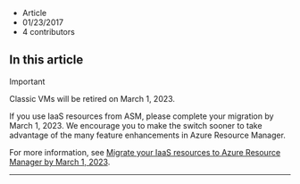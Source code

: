 * Article
* 01/23/2017
* 4 contributors

## In this article

Important

Classic VMs will be retired on March 1, 2023.

If you use IaaS resources from ASM, please complete your migration by March 1, 2023. We encourage you to make the switch sooner to take advantage of the many feature enhancements in Azure Resource Manager.

For more information, see [Migrate your IaaS resources to Azure Resource Manager by March 1, 2023](../../classic-vm-deprecation).

---
